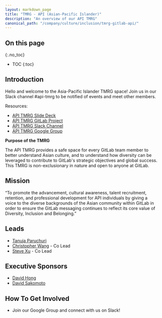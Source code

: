 ```yaml
---
layout: markdown_page
title: "TMRG - API (Asian-Pacific Islander)"
description: "An overview of our API TMRG"
canonical_path: "/company/culture/inclusion/tmrg-gitlab-api/"
---
```


## On this page
{:.no_toc}

- TOC
{:toc}

## Introduction

Hello and welcome to the Asia-Pacific Islander TMRG space! Join us in our Slack channel #api-tmrg to be notified of events and meet other members.

Resources:
* [API TMRG Slide Deck](https://docs.google.com/presentation/d/1Ing9WaXDLcvAKiCTBf_hnwtHmCyHWn_WbtOlLj45964/edit?usp=sharing)
* [API TMRG GitLab Project](https://gitlab.com/gitlab-com/api-tmrg)
* [API TMRG Slack Channel](https://gitlab.slack.com/archives/C02A0M4311U)
* [API TMRG Google Group](https://groups.google.com/a/gitlab.com/g/api-tmrg)

**Purpose of the TMRG**

The API TMRG provides a safe space for every GitLab team member to better understand Asian culture, and to understand how diversity can be leveraged to contribute to GitLab's strategic objectives and global success. This TMRG is non-exclusionary in nature and open to anyone at GitLab.

## Mission

“To promote the advancement, cultural awareness, talent recruitment, retention, and professional development for API individuals by giving a voice to the diverse backgrounds of the Asian community within GitLab in order to ensure the GitLab messaging continues to reflect its core value of Diversity, Inclusion and Belonging.”

## Leads
* [Tanuja Paruchuri](https://gitlab.com/tparuchuri)
* [Christopher Wang](https://gitlab.com/cs.wang) - Co Lead
* [Steve Xu](https://gitlab.com/steve_xu) - Co Lead

## Executive Sponsors
* [David Hong](https://gitlab.com/dhong)
* [David Sakomoto](https://gitlab.com/dsakamoto)

## How To Get Involved
* Join our Google Group and connect with us on Slack!
